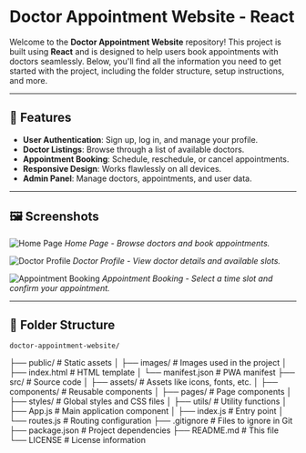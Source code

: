 # Doctor Appointment Website - React

Welcome to the **Doctor Appointment Website** repository! This project is built using **React** and is designed to help users book appointments with doctors seamlessly. Below, you'll find all the information you need to get started with the project, including the folder structure, setup instructions, and more.

---

## 🚀 **Features**
- **User Authentication**: Sign up, log in, and manage your profile.
- **Doctor Listings**: Browse through a list of available doctors.
- **Appointment Booking**: Schedule, reschedule, or cancel appointments.
- **Responsive Design**: Works flawlessly on all devices.
- **Admin Panel**: Manage doctors, appointments, and user data.

---

## 🖼️ **Screenshots**

![Home Page](https://github.com/medhatjachour/doctorApp/blob/main/samples/img1.png?raw=true)
*Home Page - Browse doctors and book appointments.*

![Doctor Profile](https://github.com/medhatjachour/doctorApp/blob/main/samples/img2.png?raw=true)
*Doctor Profile - View doctor details and available slots.*

![Appointment Booking](https://github.com/medhatjachour/doctorApp/blob/main/samples/img3.png?raw=true)
*Appointment Booking - Select a time slot and confirm your appointment.*

---

## 📂 **Folder Structure**
    doctor-appointment-website/
├── public/                  # Static assets
│   ├── images/              # Images used in the project
│   ├── index.html           # HTML template
│   └── manifest.json        # PWA manifest
├── src/                     # Source code
│   ├── assets/              # Assets like icons, fonts, etc.
│   ├── components/          # Reusable components
│   ├── pages/               # Page components
│   ├── styles/              # Global styles and CSS files
│   ├── utils/               # Utility functions
│   ├── App.js               # Main application component
│   ├── index.js             # Entry point
│   └── routes.js            # Routing configuration
├── .gitignore               # Files to ignore in Git
├── package.json             # Project dependencies
├── README.md                # This file
└── LICENSE                  # License information